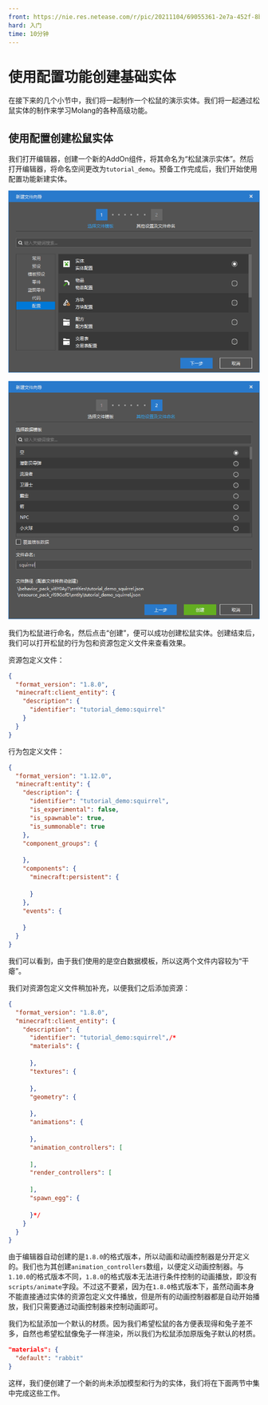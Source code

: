 ```yaml
---
front: https://nie.res.netease.com/r/pic/20211104/69055361-2e7a-452f-8b1a-f23e1262a03a.jpg
hard: 入门
time: 10分钟
---
```


# 使用配置功能创建基础实体

在接下来的几个小节中，我们将一起制作一个松鼠的演示实体。我们将一起通过松鼠实体的制作来学习Molang的各种高级功能。

## 使用配置创建松鼠实体

我们打开编辑器，创建一个新的AddOn组件，将其命名为“松鼠演示实体”。然后打开编辑器，将命名空间更改为`tutorial_demo`。预备工作完成后，我们开始使用配置功能新建实体。

![](./images/12.3_config_entity.png)

![](./images/12.3_squirrel_entity.png)

我们为松鼠进行命名，然后点击“创建”，便可以成功创建松鼠实体。创建结束后，我们可以打开松鼠的行为包和资源包定义文件来查看效果。

资源包定义文件：

```json
{
  "format_version": "1.8.0",
  "minecraft:client_entity": {
    "description": {
      "identifier": "tutorial_demo:squirrel"
    }
  }
}
```

行为包定义文件：

```json
{
  "format_version": "1.12.0",
  "minecraft:entity": {
    "description": {
      "identifier": "tutorial_demo:squirrel",
      "is_experimental": false,
      "is_spawnable": true,
      "is_summonable": true
    },
    "component_groups": {

    },
    "components": {
      "minecraft:persistent": {

      }
    },
    "events": {

    }
  }
}
```

我们可以看到，由于我们使用的是空白数据模板，所以这两个文件内容较为“干瘪”。

我们对资源包定义文件稍加补充，以便我们之后添加资源：

```json
{
  "format_version": "1.8.0",
  "minecraft:client_entity": {
    "description": {
      "identifier": "tutorial_demo:squirrel",/*
      "materials": {
        
      },
      "textures": {
        
      },
      "geometry": {
        
      },
      "animations": {
        
      },
      "animation_controllers": [
        
      ],
      "render_controllers": [
        
      ],
      "spawn_egg": {
        
      }*/
    }
  }
}
```

由于编辑器自动创建的是`1.8.0`的格式版本，所以动画和动画控制器是分开定义的。我们也为其创建`animation_controllers`数组，以便定义动画控制器。与`1.10.0`的格式版本不同，`1.8.0`的格式版本无法进行条件控制的动画播放，即没有`scripts/animate`字段。不过这不要紧，因为在`1.8.0`格式版本下，虽然动画本身不能直接通过实体的资源包定义文件播放，但是所有的动画控制器都是自动开始播放，我们只需要通过动画控制器来控制动画即可。

我们为松鼠添加一个默认的材质。因为我们希望松鼠的各方便表现得和兔子差不多，自然也希望松鼠像兔子一样渲染，所以我们为松鼠添加原版兔子默认的材质。

```json
"materials": {
  "default": "rabbit"
}
```

这样，我们便创建了一个新的尚未添加模型和行为的实体，我们将在下面两节中集中完成这些工作。
